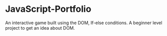# JavaScript-Portfolio
An interactive game built using the DOM, If-else conditions. A beginner level project to get an idea about DOM.
